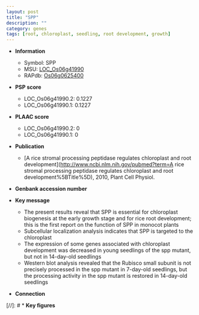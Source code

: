 ```yaml
---
layout: post
title: "SPP"
description: ""
category: genes
tags: [root, chloroplast, seedling, root development, growth]
---
```


* **Information**  
    + Symbol: SPP  
    + MSU: [LOC_Os06g41990](http://rice.plantbiology.msu.edu/cgi-bin/ORF_infopage.cgi?orf=LOC_Os06g41990)  
    + RAPdb: [Os06g0625400](http://rapdb.dna.affrc.go.jp/viewer/gbrowse_details/irgsp1?name=Os06g0625400)  

* **PSP score**  
    + LOC_Os06g41990.2: 0.1227 
    + LOC_Os06g41990.1: 0.1227 

* **PLAAC score**  
    + LOC_Os06g41990.2: 0 
    + LOC_Os06g41990.1: 0 

* **Publication**  
    + [A rice stromal processing peptidase regulates chloroplast and root development](http://www.ncbi.nlm.nih.gov/pubmed?term=A rice stromal processing peptidase regulates chloroplast and root development%5BTitle%5D), 2010, Plant Cell Physiol.

* **Genbank accession number**  

* **Key message**  
    + The present results reveal that SPP is essential for chloroplast biogenesis at the early growth stage and for rice root development; this is the first report on the function of SPP in monocot plants
    + Subcellular localization analysis indicates that SPP is targeted to the chloroplast
    + The expression of some genes associated with chloroplast development was decreased in young seedlings of the spp mutant, but not in 14-day-old seedlings
    + Western blot analysis revealed that the Rubisco small subunit is not precisely processed in the spp mutant in 7-day-old seedlings, but the processing activity in the spp mutant is restored in 14-day-old seedlings

* **Connection**  

[//]: # * **Key figures**  



